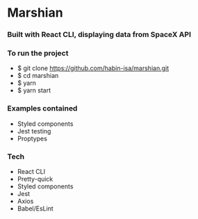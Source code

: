 # Marshian

### Built with React CLI, displaying data from SpaceX API

### To run the project

- \$ git clone https://github.com/habin-isa/marshian.git
- \$ cd marshian
- \$ yarn
- \$ yarn start

### Examples contained

- Styled components
- Jest testing
- Proptypes

### Tech

- React CLI
- Pretty-quick
- Styled components
- Jest
- Axios
- Babel/EsLint
